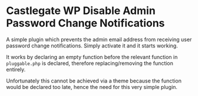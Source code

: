 # Castlegate WP Disable Admin Password Change Notifications

A simple plugin which prevents the admin email address from receiving user password change notifications. Simply activate it and it starts working.

It works by declaring an empty function before the relevant function in `pluggable.php` is declared, therefore replacing/removing the function entirely.

Unfortunately this cannot be achieved via a theme because the function would be declared too late, hence the need for this very simple plugin.
